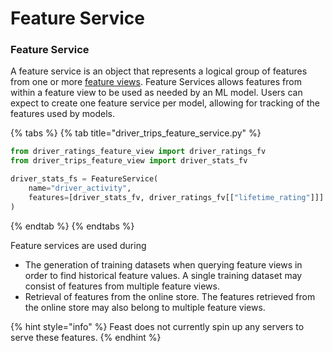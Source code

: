 # Feature Service

### Feature Service

A feature service is an object that represents a logical group of features from one or more [feature views](feature-view.md). 
Feature Services allows features from within a feature view to be used as needed by an ML model. Users can expect to create one feature service per model, allowing for tracking of the features used by models.   

{% tabs %}
{% tab title="driver\_trips\_feature\_service.py" %}
```python
from driver_ratings_feature_view import driver_ratings_fv
from driver_trips_feature_view import driver_stats_fv

driver_stats_fs = FeatureService(
    name="driver_activity",
    features=[driver_stats_fv, driver_ratings_fv[["lifetime_rating"]]]
)
```
{% endtab %}
{% endtabs %}

Feature services are used during

* The generation of training datasets when querying feature views in order to find historical feature values. A single training dataset may consist of features from multiple feature views.
* Retrieval of features from the online store. The features retrieved from the online store may also belong to multiple feature views.

{% hint style="info" %}
Feast does not currently spin up any servers to serve these features.
{% endhint %}
